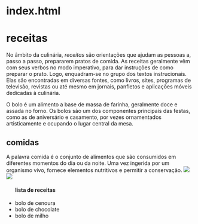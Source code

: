 # index.html
<!DOCTYPE html>
<html lang="pt-br">
<head>
    <meta charset="UTF-8">
    <meta http-equiv="X-UA-Compatible" content="IE=edge">
    <meta name="viewport" content="width=device-width, initial-scale=1.0">
    <title>receitas</title>
    <link rel="stylesheet" href="mayara.css">
</head>

<body> 
<h1> receitas </h1>
<p> No âmbito da culinária, <em>receitas</em> são orientações que ajudam as pessoas a, passo a passo, prepararem pratos de comida. As receitas geralmente vêm com seus verbos no modo imperativo, para dar instruções de como preparar o prato. Logo, enquadram-se no grupo dos textos instrucionais. Elas são encontradas em diversas fontes, como livros, sites, programas de televisão, revistas ou até mesmo em jornais, panfletos e aplicações móveis dedicadas à culinária. </p>
<p>O bolo é um alimento a base de massa de farinha, geralmente doce e assada no forno. Os bolos são um dos componentes principais das festas, como as de aniversário e casamento, por vezes ornamentados artisticamente e ocupando o lugar central da mesa. </p>
    <h2>comidas</h2>
<p> A palavra comida é o conjunto de alimentos que são consumidos em diferentes momentos do dia ou da noite. Uma vez ingerida por um organismo vivo, fornece elementos nutritivos e permitir a conservação. 
 
    

<img src="abertura.webp">
<img class="imagem1" src="abertura.webp">
<ul>
    <h4> lista de receitas</h4>
    <li> bolo de cenoura</li>
    <li> bolo de chocolate</li>
    <li> bolo de milho</li>
</ul>
</body>
